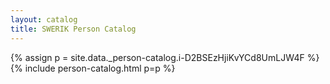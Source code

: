 ```yaml
---
layout: catalog
title: SWERIK Person Catalog
---
```

{% assign p = site.data._person-catalog.i-D2BSEzHjiKvYCd8UmLJW4F %}
{% include person-catalog.html p=p %}

